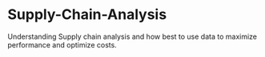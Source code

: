 # Supply-Chain-Analysis
Understanding Supply chain analysis and how best to use data to maximize performance and optimize costs. 
